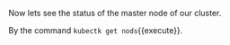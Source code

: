 Now lets see the status of the master node of our cluster.

By the command `kubectk get nods`{{execute}}.
